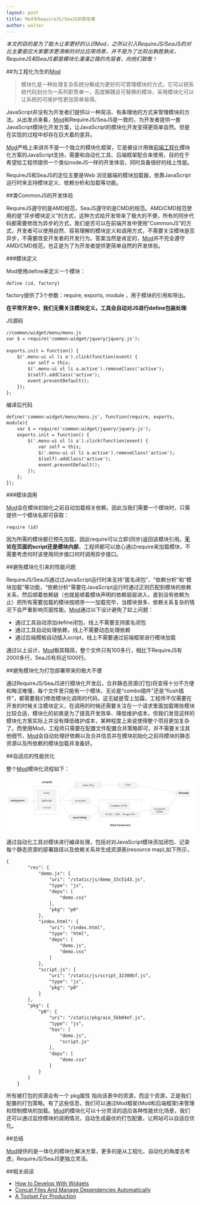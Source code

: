 ```yaml
---
layout: post
title: Mod与RequireJS/SeaJS的那些事
author: walter
---
```


*本文的目的是为了能大让家更好的认识Mod，之所以引入RequireJS/SeaJS的对比主要是应大家要求更清晰的对比应用场景，并不是为了比较出孰胜孰劣，RequireJS和SeaJS都是模块化漫漫之路的先驱者，向他们致敬！*

##为工程化为生的[Mod](https://github.com/fex-team/mod)

>模块化是一种处理复杂系统分解成为更好的可管理模块的方式，它可以把系统代码划分为一系列职责单一，高度解耦且可替换的模块，采用模块化可以让系统的可维护性更加简单易得。

JavaScript并没有为开发者们提供以一种简洁、有条理地的方式来管理模块的方法。从出发点来看，[Mod](https://github.com/fex-team/mod)和RequireJS/SeaJS是一致的，为开发者提供一套JavaScript模块化开发方案，让JavaScript的模块化开发变得更简单自然。但是在实现的过程中却存在巨大着的差异。

[Mod](https://github.com/fex-team/mod)严格上来讲并不是一个独立的模块化框架，它是被设计用做[前端工程化](http://www.fis.baidu.com)模块化方案的JavaScript支持，需要和自动化工具、后端框架配合来使用，目的在于希望给工程师提供一个类似nodeJS一样的开发体验，同时具备很好的线上性能。

RequireJS和SeaJS的定位主要是Web 浏览器端的模块加载器，依靠JavaScript运行时来支持模块定义、依赖分析和加载等功能。


##类CommonJS的开发体验

RequireJS遵守的是AMD规范，SeaJS遵守的是CMD的规范。AMD/CMD规范使用的是“异步模块定义”的方式，这种方式给开发带来了极大的不便，所有的同步代码都需要修改为异步的方式，我们是否可以在前端开发中使用“CommonJS”的方式，开发者可以使用自然、容易理解的模块定义和调用方式，不需要关注模块是否异步，不需要改变开发者的开发行为。答案当然是肯定的，[Mod](https://github.com/fex-team/mod)并不完全遵守AMD/CMD规范，也正是为了为开发者提供更简单自然的开发体验。

###模块定义

Mod使用define来定义一个模块：

```
define (id, factory)
```

factory提供了3个参数：require, exports, module ，用于模块的引用和导出。

**在平常开发中，我们无需关注模块定义，工具会自动对JS进行define包装处理**:

JS源码

```
//common/widget/menu/menu.js
var $ = require('common:widget/jquery/jquery.js');

exports.init = function() {
    $('.menu-ui ul li a').click(function(event) {
        var self = this;
        $('.menu-ui ul li a.active').removeClass('active');
        $(self).addClass('active');
        event.preventDefault();
    });
};
```

编译后代码

```
define('common:widget/menu/menu.js', function(require, exports, module){
    var $ = require('common:widget/jquery/jquery.js');
    exports.init = function() {
        $('.menu-ui ul li a').click(function(event) {
            var self = this;
            $('.menu-ui ul li a.active').removeClass('active');
            $(self).addClass('active');
            event.preventDefault();
        });
    };
});
```

###模块调用

[Mod](https://github.com/fex-team/mod)会在模块初始化之前自动加载相关依赖。因此当我们需要一个模块时，只需提供一个模块名即可获取：

```
require (id)
```

因为所需的模块都已预先加载，因此require可以立即(同步)返回该模块引用。**无论在页面的script还是模块内部**，工程师都可以放心通过require来加载模块，不需要考虑何时该使用同步接口何时调用异步接口。

##避免模块化引来的性能问题

RequireJS/SeaJS通过过JavaScript运行时来支持“匿名闭包”、“依赖分析”和“模块加载”等功能，“依赖分析”需要在JavaScript运行时通过正则匹配到模块的依赖关系，然后顺着依赖链（也就是顺着模块声明的依赖层层进入，直到没有依赖为止）把所有需要加载的模块按顺序一一加载完毕，当模块很多、依赖关系复杂的情况下会严重影响页面性能。[Mod](https://github.com/fex-team/mod)通过以下设计避免了如上问题：

- 通过工具自动添加define闭包，线上不需要支持匿名闭包
- 通过工具自动处理依赖，线上不需要动态处理依赖
- 通过后端模板自动插入script，线上不需要通过前端框架进行模块加载

通过以上设计，[Mod](https://github.com/fex-team/mod)极其精简，整个文件只有100多行，相比下RequireJS有2000多行，SeaJS有将近1000行。

##避免模块化为打包部署带来的极大不便

通过RequireJS/SeaJS进行模块化开发后，合并静态资源(打包)将变得十分不方便和晦涩难懂，每个文件里只能有一个模块，无论是“combo插件”还是“flush插件”，都需要我们修改模块化调用的代码，这无疑是雪上加霜，工程师不仅需要在开发的时候关注模块定义，在调用的时候还需要关注在一个请求里面加载哪些模块比较合适，模块化的初衷是为了提高开发效率、降低维护成本，但我们发现这样的模块化方案实际上并没有降低维护成本，某种程度上来说使得整个项目更加复杂了。而使用Mod，工程师只需要在配置文件配置合并策略即可，并不需要关注其他细节，[Mod](https://github.com/fex-team/mod)会自动处理好依赖以及合并信息并在模块初始化之前将模块的静态资源以及所依赖的模块加载并准备好。


##自适应的性能优化

整个[Mod](https://github.com/fex-team/mod)模块化流程如下：

![framework](/img/fis-modjs-requirejs-seajs/framework.png)

通过自动化工具对模块进行编译处理，包括对对JavaScript模块添加闭包、记录每个静态资源的部署路径以及依赖关系并生成资源表(resource map),如下所示，

```
{
        "res": {
            "demo.js": {
                "uri": "/static/js/demo_33c5143.js",
                "type": "js",
                "deps": [
                    "demo.css"
                ],
                "pkg": "p0"
            },
            "index.html": {
                "uri": "/index.html",
                "type": "html",
                "deps": [
                    "demo.js",
                    "demo.css"
                ]
            },
            "script.js": {
                "uri": "/static/js/script_32300bf.js",
                "type": "js",
                "pkg": "p0"
            }
        },
        "pkg": {
            "p0": {
                "uri": "/static/pkg/aio_5bb04ef.js",
                "type": "js",
                "has": [
                    "demo.js",
                    "script.js"
                ],
                "deps": [
                    "demo.css"
                ]
            }
        }
    }
```

所有被打包的资源会有一个 pkg属性 指向该表中的资源，而这个资源，正是我们配置的打包策略。有了这些信息，我们可以通过Mod框架(Mod和后端框架)来管理和控制模块的加载。[Mod](https://github.com/fex-team/mod)的模块化可以十分灵活的适应各种性能优化场景，我们还可以通过监控模块的调用情况，自动生成最优的打包配置，让网站可以自适应优化。

##总结

[Mod](https://github.com/fex-team/mod)提供的是一体化的模块化解决方案，更多的是从工程化、自动化的角度去考虑，RequireJS/SeaJS更独立灵活。

##相关阅读

- [How to Develop With Widgets](https://github.com/fex-team/fis-plus/blob/master/doc/widget.md)
- [Concat Files And Manage Dependencies Automatically](https://github.com/fex-team/fis-plus/blob/master/doc/pack-configuration.md)
- [A Toolset For Production](https://github.com/fex-team/fis-plus/blob/master/doc/compilation%20plugin.md)




